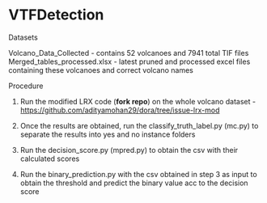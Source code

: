 # VTFDetection

Datasets

Volcano_Data_Collected - contains 52 volcanoes and 7941 total TIF files
Merged_tables_processed.xlsx - latest pruned and processed excel files containing these volcanoes and correct volcano names

Procedure

1. Run the modified LRX code (**fork repo**) on the whole volcano dataset
		-https://github.com/adityamohan29/dora/tree/issue-lrx-mod

2. Once the results are obtained, run the classify_truth_label.py (mc.py) to separate the results into yes and no instance folders

3. Run the decision_score.py (mpred.py) to obtain the csv with their calculated scores

4. Run the binary_prediction.py with the csv obtained in step 3 as input to obtain the threshold and predict the binary value acc to the decision score


